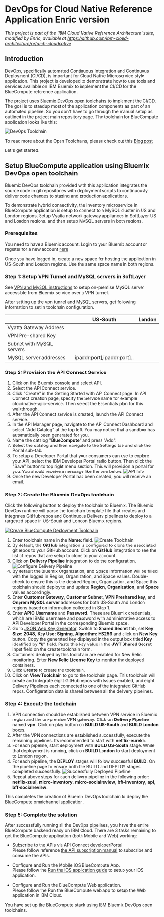 # DevOps for Cloud Native Reference Application Enric version

*This project is part of the 'IBM Cloud Native Reference Architecture' suite, modified by Enric, available at
https://github.com/ibm-cloud-architecture/refarch-cloudnative*

## Introduction

DevOps, specifically automated Continuous Integration and Continuous Deployment (CI/CD), is important for Cloud Native Microservice style application. This project is developed to demonstrate how to use tools and services available on IBM Bluemix to implement the CI/CD for the BlueCompute reference application.

The project uses [Bluemix DevOps open toolchains](https://new-console.ng.bluemix.net/docs/toolchains/toolchains_overview.html) to implement the CI/CD. The goal is to standup most of the application components as part of an automated pipeline. So you don't have to go through the manual setup as outlined in the project main repository page. The toolchain for BlueCompute application looks like this:

![DevOps Toolchain](static/imgs/bluemix_devops_toolchain.png?raw=true)  

To read more about the Open Toolchains, please check out this [Blog post](https://developer.ibm.com/devops-services/2016/06/16/open-toolchain-with-ibm-bluemix-devops-services/)

Let's get started.

## Setup BlueCompute application using Bluemix DevOps open toolchain

Bluemix DevOps toolchain provided with this application integrates the source code in git repositories with deployment scripts to continuously deliver code changes to staging and production applications.

To demonstrate hybrid connectivity, the inventory microservice in BlueCompute application is setup to connect to a MySQL cluster in US and London regions. Setup Vyatta network gateway appliances in SoftLayer US and London regions, and then setup MySQL servers in both regions.

### Prerequisites

You need to have a Bluemix account. Login to your Bluemix account or register for a new account [here](https://bluemix.net/registration)

Once you have logged in, create a new space for hosting the application in US-South and London regions. Use the same space name in both regions.

### Step 1: Setup VPN Tunnel and MySQL servers in SoftLayer

See [VPN and MySQL instructions](https://github.com/ibm-cloud-architecture/refarch-cloudnative-resiliency/blob/master/mysql/README.md#set-up-vpn-tunnel-between-bluemix-and-on-premise-resources) to setup on-premise MySQL server accessible from Bluemix service over a VPN tunnel.

After setting up the vpn tunnel and MySQL servers, get following information to set in toolchain configuration.

||US-South|London|
|---|---|---|
|Vyatta Gateway Address|||
|VPN Pre-shared Key|||
|Subnet with MySQL servers|||
|MySQL server addresses|ipaddr:port[,ipaddr:port]..|||



### Step 2:  Provision the API Connect Service

1. Click on the Bluemix console and select API.  
2. Select the API Connect service.  
3. Click "Create" in the Getting Started with API Connect page. In API Connect creation page, specify the Service name for example cloudnative-apic-service. Then select the Essentials plan for this walkthrough.
4. After the API Connect service is created, launch the API Connect service.  
5. In the API Manager page, navigate to the API Connect Dashboard and select "Add Catalog" at the top left. You may notice that a sandbox has automatically been generated for you.  
6. Name the catalog "**BlueCompute**" and press "Add".
7. Select the catalog and then navigate to the Settings tab and click the Portal sub-tab.
8. To setup a Developer Portal that your consumers can use to explore your API, select the IBM Developer Portal radio button. Then click the "Save" button to top right menu section. This will
provision a portal for you. You should receive a message like the one below. ![API Info](static/imgs/bluemix_9.png?raw=true)
9. Once the new Developer Portal has been created, you will receive an email.

### Step 3: Create the Bluemix DevOps toolchain
Click the following button to deploy the toolchain to Bluemix. The Bluemix DevOps runtime will parse the toolchain template file that creates and integrates GitHub repos and Continuous Delivery pipelines to deploy to a targetted space in US-South and London Bluemix regions.

[![Create BlueCompute Deployment Toolchain](https://new-console.ng.bluemix.net/devops/graphics/create_toolchain_button.png)](https://new-console.ng.bluemix.net/devops/setup/deploy/?repository=https%3A//github.com/ibm-cloud-architecture/refarch-cloudnative-devops.git&branch=master)

1. Enter toolchain name in the **Name:** field. ![Create Toolchain](static/imgs/create-toolchain.png)
2. By default, the **GitHub** integration is configured to clone the associated git repos to your GitHub account. Click on **GitHub** integration to see the list of repos that are setup to clone to your account.
3. Click on **Delivery Pipeline** integration to do the configuration. ![Configure Delivery Pipeline](static/imgs/configure-delivery-pipeline.png)
4. By default the Bluemix Organization, and Space information will be filled with the logged in Region, Organization, and Space values. Double-check to ensure this is the desired Region, Organization, and Space this toolchain should deploy to and update __Region__, __Organization__, and __Space__ values accordingly.
5. Enter __Customer Gateway__, __Customer Subnet__, __VPN Preshared key__, and __Onprem MySQL server__ addresses for both US-South and London regions based on information collected in Step 1.
6. Enter __APIC Username__ and __Password__. These are Bluemix credentials, which are IBMid username and password with administrative access to API Developer Portal in the corresponding Bluemix space.
7. Go to [JSON Web Key Generator](https://mkjwk.org/#shared). Switch to __Shared Secret__ tab, set __Key Size: 2048__, __Key Use: Signing__, __Algorithm: HS256__ and click on __New Key__ button. Copy the generated key displayed in the output box titled __Key__ identified by __"k"__ field. Paste this key value in the __JWT Shared Secret__ input field on the create toolchain form.
8. Containers deployed by this toolchain are enabled for New Relic monitoring. Enter __New Relic License Key__ to monitor the deployed containers.
9. Click **Create** to create the toolchain.
10. Click on **View Toolchain** to go to the toolchain page. This toolchain will create and integrate eight GitHub repos with Issues enabled, and eight Delivery Pipelines each connected to one of the integrated GitHub repos. Configuration data is shared between all the delivery pipelines.

### Step 4: Execute the toolchain
1. VPN connection should be established between VPN service in Bluemix region and the on-premise VPN gateway. Click on __Delivery Pipeline__ named __vpn__. Click on play button on __BUILD US-South__ and __BUILD London__ boxes.
2. After the VPN connections are established successfully, execute the remaining pipelines. Its recommended to start with __netflix-eureka__.
3. For each pipeline, start deployment with __BUILD US-South__ stage. While that deployment is running, click on  __BUILD London__ to start deployment to London region.
2. For each pipeline, the __DEPLOY__ stages will follow successful __BUILD__. On the pipeline page to ensure both the BUILD and DEPLOY stages completed successfully. ![Successfully Deployed Pipeline](static/imgs/netflix-eureka-pipeline.png)
3. Repeat above steps for each delivery pipeline in the following order: **netflix-zuul**, **micro-inventory**, **micro-socialreview**, **bff-inventory**, **api**, **bff-socialreview**.

This completes the creation of Bluemix DevOps toolchain to deploy the BlueCompute omnichannel application.

### Step 5: Complete the solution

After successfully running all the DevOps pipelines, you have the entire BlueCompute backend ready on IBM Cloud. There are 3 tasks remaining to get the BlueCompute application (both Mobile and Web) working:

- Subscribe to the APIs via API Connect developerPortal.  
   Please follow reference [the API subscription manual](https://github.com/ibm-cloud-architecture/refarch-cloudnative-api#subscribe-to-the-apis-in-the-developer-portal) to subscribe and consume the APIs.   

- Configure and Run the Mobile iOS BlueCompute App.  
   Please follow the [Run the iOS application guide](https://github.com/ibm-cloud-architecture/refarch-cloudnative-bluecompute-mobile) to setup your iOS application.  

- Configure and Run the BlueCompute Web application.  
   Please follow the [Run the BlueCompute web app](https://github.com/ibm-cloud-architecture/refarch-cloudnative-bluecompute-web) to setup the Web application in IBM Cloud.  

You have set up the BlueCompute stack using IBM Bluemix DevOps open toolchains.
